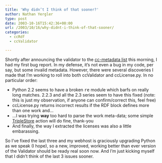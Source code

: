 ```yaml
---
title: 'Why didn’t I think of that sooner?'
author: Nathan Yergler
type: post
date: 2003-10-16T15:42:36+00:00
url: /2003/10/16/why-didnt-i-think-of-that-sooner/
categories:
  - ccRdf
  - ccValidator

---
```

Shortly after announcing the validator to the [cc-metadata list][1] this
morning, I had my first bug report. In my defense, it’s not even a bug in my
code, per say, but some invalid metadata. However, there were several
discoveries I made that I’m working to roll into both ccValidator and
ccLicense.py. In no particular order:

* Python 2.2 seems to have a broken <tt class="docutils literal">re</tt> module
  which barfs on really long matches. 2.2.3 and all the 2.3 series seem to have
  this fixed (note: this is just my observation, if anyone can confirm/correct
  this, feel free)
* ccLicense.py returns incorrect results if the <span class="caps">RDF</span>
  block defines more than one work and…
* &#8230;I was trying <strong>way</strong> too hard to parse the work meta-data;
  some simple <a class="reference external"
  href="http://rdflib.net/stable/doc/triple_store.html">TripleStore</a> action
  will do fine, thank-you
* And finally, the way I extracted the licenses was also a little embarassing.

So I’ve fixed the last three and my webhost is graciously upgrading Python as we speak (I hope), so a new, improved, working better than ever version of the Validator should be ready real soon now. And I’m just kicking myself that I didn’t think of the last 3 issues sooner.

 [1]: http://lists.ibiblio.org/mailman/listinfo/cc-metadata
